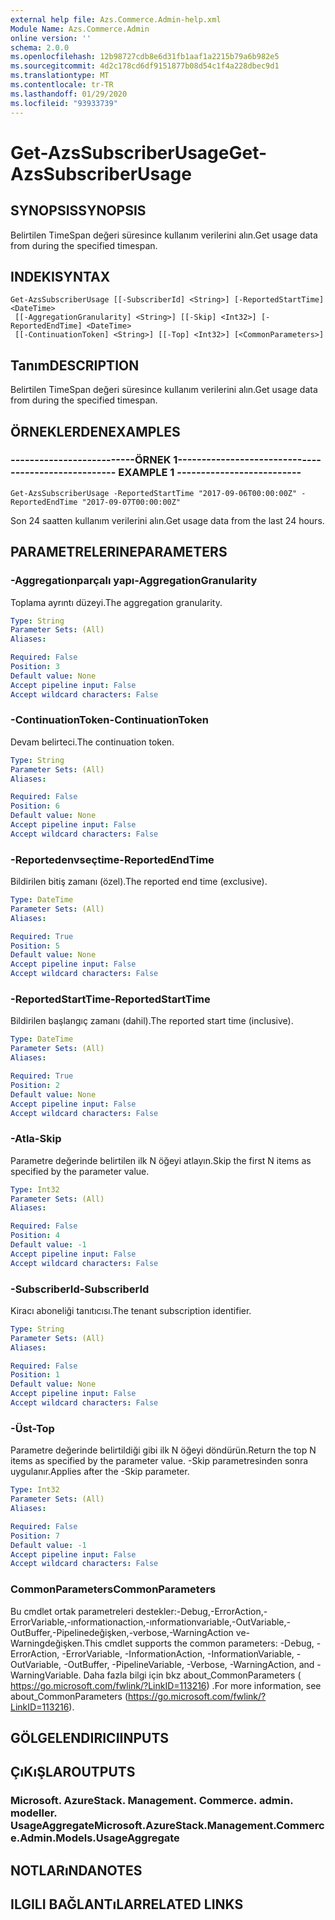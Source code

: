 ```yaml
---
external help file: Azs.Commerce.Admin-help.xml
Module Name: Azs.Commerce.Admin
online version: ''
schema: 2.0.0
ms.openlocfilehash: 12b98727cdb8e6d31fb1aaf1a2215b79a6b982e5
ms.sourcegitcommit: 4d2c178cd6df9151877b08d54c1f4a228dbec9d1
ms.translationtype: MT
ms.contentlocale: tr-TR
ms.lasthandoff: 01/29/2020
ms.locfileid: "93933739"
---
```

# <span data-ttu-id="51157-101">Get-AzsSubscriberUsage</span><span class="sxs-lookup"><span data-stu-id="51157-101">Get-AzsSubscriberUsage</span></span>

## <span data-ttu-id="51157-102">SYNOPSIS</span><span class="sxs-lookup"><span data-stu-id="51157-102">SYNOPSIS</span></span>
<span data-ttu-id="51157-103">Belirtilen TimeSpan değeri süresince kullanım verilerini alın.</span><span class="sxs-lookup"><span data-stu-id="51157-103">Get usage data from during the specified timespan.</span></span>

## <span data-ttu-id="51157-104">INDEKI</span><span class="sxs-lookup"><span data-stu-id="51157-104">SYNTAX</span></span>

```
Get-AzsSubscriberUsage [[-SubscriberId] <String>] [-ReportedStartTime] <DateTime>
 [[-AggregationGranularity] <String>] [[-Skip] <Int32>] [-ReportedEndTime] <DateTime>
 [[-ContinuationToken] <String>] [[-Top] <Int32>] [<CommonParameters>]
```

## <span data-ttu-id="51157-105">Tanım</span><span class="sxs-lookup"><span data-stu-id="51157-105">DESCRIPTION</span></span>
<span data-ttu-id="51157-106">Belirtilen TimeSpan değeri süresince kullanım verilerini alın.</span><span class="sxs-lookup"><span data-stu-id="51157-106">Get usage data from during the specified timespan.</span></span>

## <span data-ttu-id="51157-107">ÖRNEKLERDEN</span><span class="sxs-lookup"><span data-stu-id="51157-107">EXAMPLES</span></span>

### <span data-ttu-id="51157-108">--------------------------ÖRNEK 1--------------------------</span><span class="sxs-lookup"><span data-stu-id="51157-108">-------------------------- EXAMPLE 1 --------------------------</span></span>
```
Get-AzsSubscriberUsage -ReportedStartTime "2017-09-06T00:00:00Z" -ReportedEndTime "2017-09-07T00:00:00Z"
```

<span data-ttu-id="51157-109">Son 24 saatten kullanım verilerini alın.</span><span class="sxs-lookup"><span data-stu-id="51157-109">Get usage data from the last 24 hours.</span></span>

## <span data-ttu-id="51157-110">PARAMETRELERINE</span><span class="sxs-lookup"><span data-stu-id="51157-110">PARAMETERS</span></span>

### <span data-ttu-id="51157-111">-Aggregationparçalı yapı</span><span class="sxs-lookup"><span data-stu-id="51157-111">-AggregationGranularity</span></span>
<span data-ttu-id="51157-112">Toplama ayrıntı düzeyi.</span><span class="sxs-lookup"><span data-stu-id="51157-112">The aggregation granularity.</span></span>

```yaml
Type: String
Parameter Sets: (All)
Aliases: 

Required: False
Position: 3
Default value: None
Accept pipeline input: False
Accept wildcard characters: False
```

### <span data-ttu-id="51157-113">-ContinuationToken</span><span class="sxs-lookup"><span data-stu-id="51157-113">-ContinuationToken</span></span>
<span data-ttu-id="51157-114">Devam belirteci.</span><span class="sxs-lookup"><span data-stu-id="51157-114">The continuation token.</span></span>

```yaml
Type: String
Parameter Sets: (All)
Aliases: 

Required: False
Position: 6
Default value: None
Accept pipeline input: False
Accept wildcard characters: False
```

### <span data-ttu-id="51157-115">-Reportedenvseçtime</span><span class="sxs-lookup"><span data-stu-id="51157-115">-ReportedEndTime</span></span>
<span data-ttu-id="51157-116">Bildirilen bitiş zamanı (özel).</span><span class="sxs-lookup"><span data-stu-id="51157-116">The reported end time (exclusive).</span></span>

```yaml
Type: DateTime
Parameter Sets: (All)
Aliases: 

Required: True
Position: 5
Default value: None
Accept pipeline input: False
Accept wildcard characters: False
```

### <span data-ttu-id="51157-117">-ReportedStartTime</span><span class="sxs-lookup"><span data-stu-id="51157-117">-ReportedStartTime</span></span>
<span data-ttu-id="51157-118">Bildirilen başlangıç zamanı (dahil).</span><span class="sxs-lookup"><span data-stu-id="51157-118">The reported start time (inclusive).</span></span>

```yaml
Type: DateTime
Parameter Sets: (All)
Aliases: 

Required: True
Position: 2
Default value: None
Accept pipeline input: False
Accept wildcard characters: False
```

### <span data-ttu-id="51157-119">-Atla</span><span class="sxs-lookup"><span data-stu-id="51157-119">-Skip</span></span>
<span data-ttu-id="51157-120">Parametre değerinde belirtilen ilk N öğeyi atlayın.</span><span class="sxs-lookup"><span data-stu-id="51157-120">Skip the first N items as specified by the parameter value.</span></span>

```yaml
Type: Int32
Parameter Sets: (All)
Aliases: 

Required: False
Position: 4
Default value: -1
Accept pipeline input: False
Accept wildcard characters: False
```

### <span data-ttu-id="51157-121">-SubscriberId</span><span class="sxs-lookup"><span data-stu-id="51157-121">-SubscriberId</span></span>
<span data-ttu-id="51157-122">Kiracı aboneliği tanıtıcısı.</span><span class="sxs-lookup"><span data-stu-id="51157-122">The tenant subscription identifier.</span></span>

```yaml
Type: String
Parameter Sets: (All)
Aliases: 

Required: False
Position: 1
Default value: None
Accept pipeline input: False
Accept wildcard characters: False
```

### <span data-ttu-id="51157-123">-Üst</span><span class="sxs-lookup"><span data-stu-id="51157-123">-Top</span></span>
<span data-ttu-id="51157-124">Parametre değerinde belirtildiği gibi ilk N öğeyi döndürün.</span><span class="sxs-lookup"><span data-stu-id="51157-124">Return the top N items as specified by the parameter value.</span></span>
<span data-ttu-id="51157-125">-Skip parametresinden sonra uygulanır.</span><span class="sxs-lookup"><span data-stu-id="51157-125">Applies after the -Skip parameter.</span></span>

```yaml
Type: Int32
Parameter Sets: (All)
Aliases: 

Required: False
Position: 7
Default value: -1
Accept pipeline input: False
Accept wildcard characters: False
```

### <span data-ttu-id="51157-126">CommonParameters</span><span class="sxs-lookup"><span data-stu-id="51157-126">CommonParameters</span></span>
<span data-ttu-id="51157-127">Bu cmdlet ortak parametreleri destekler:-Debug,-ErrorAction,-ErrorVariable,-ınformationaction,-ınformationvariable,-OutVariable,-OutBuffer,-Pipelinedeğişken,-verbose,-WarningAction ve-Warningdeğişken.</span><span class="sxs-lookup"><span data-stu-id="51157-127">This cmdlet supports the common parameters: -Debug, -ErrorAction, -ErrorVariable, -InformationAction, -InformationVariable, -OutVariable, -OutBuffer, -PipelineVariable, -Verbose, -WarningAction, and -WarningVariable.</span></span> <span data-ttu-id="51157-128">Daha fazla bilgi için bkz about_CommonParameters ( https://go.microsoft.com/fwlink/?LinkID=113216) .</span><span class="sxs-lookup"><span data-stu-id="51157-128">For more information, see about_CommonParameters (https://go.microsoft.com/fwlink/?LinkID=113216).</span></span>

## <span data-ttu-id="51157-129">GÖLGELENDIRICI</span><span class="sxs-lookup"><span data-stu-id="51157-129">INPUTS</span></span>

## <span data-ttu-id="51157-130">ÇıKıŞLAR</span><span class="sxs-lookup"><span data-stu-id="51157-130">OUTPUTS</span></span>

### <span data-ttu-id="51157-131">Microsoft. AzureStack. Management. Commerce. admin. modeller. UsageAggregate</span><span class="sxs-lookup"><span data-stu-id="51157-131">Microsoft.AzureStack.Management.Commerce.Admin.Models.UsageAggregate</span></span>

## <span data-ttu-id="51157-132">NOTLARıNDA</span><span class="sxs-lookup"><span data-stu-id="51157-132">NOTES</span></span>

## <span data-ttu-id="51157-133">ILGILI BAĞLANTıLAR</span><span class="sxs-lookup"><span data-stu-id="51157-133">RELATED LINKS</span></span>

